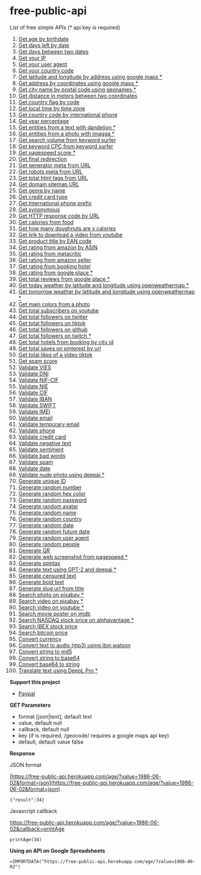 # free-public-api
 
List of free simple APIs (* api key is required)

1. [Get age by birthdate](https://free-public-api.herokuapp.com/age/?value=1986-06-02)
1. [Get days left by date](https://free-public-api.herokuapp.com/days_left/?value=2020-12-31)
1. [Get days between two dates](https://free-public-api.herokuapp.com/days_between/?value=2020-10-01,2020-10-09)
1. [Get your IP](https://free-public-api.herokuapp.com/user_ip/)
1. [Get your user agent](https://free-public-api.herokuapp.com/user_agent/)
1. [Get your country code](https://free-public-api.herokuapp.com/user_country/)
1. [Get latitude and longitude by address using google maps *](https://free-public-api.herokuapp.com/geocode/?value=calle%20d%27ulla%2017%2C%20torroella%20de%20montgri&key=)
1. [Get address by coordinates using google maps *](https://free-public-api.herokuapp.com/geocode_reverse/?value=42.0412139,3.1251759&key=)
1. [Get city name by postal code using geonames *](https://free-public-api.herokuapp.com/city_name_by_postal_code/?value=28922&country=ES&key=)
1. [Get distance in meters between two coordinates](https://free-public-api.herokuapp.com/distance_coordinates/?value=11.657740,77.766270-11.074820,77.002160)
1. [Get country flag by code](https://free-public-api.herokuapp.com/country_flag/?value=ES)
1. [Get local time by time zone](https://free-public-api.herokuapp.com/local_time/?value=Europe/Madrid)
1. [Get country code by international phone](https://free-public-api.herokuapp.com/country_phone_prefix_reverse/?value=49%2089%20123%20456%20789)
1. [Get year percentage](https://free-public-api.herokuapp.com/year_percentage/)
1. [Get entities from a text with dandelion *](https://free-public-api.herokuapp.com/entities_text/?value=The%20Mona%20Lisa%20is%20a%2016th%20century%20oil%20painting%20created%20by%20Leonardo.%20It%27s%20held%20at%20the%20Louvre%20in%20Paris.&lang=en&key=)
1. [Get entities from a photo with imagga *](https://free-public-api.herokuapp.com/entities_photo/?value=https://cdn.shopify.com/s/files/1/0222/9834/products/novase_2048x2048.jpg&lang=en&key=&secret=)
1. [Get search volume from keyword surfer](https://free-public-api.herokuapp.com/seo_search_volume/?value=vestidos+de+novia&country=es)
1. [Get keyword CPC from keyword surfer](https://free-public-api.herokuapp.com/seo_keyword_cpc/?value=vestidos+de+novia&country=es)
1. [Get pagespeed score *](https://free-public-api.herokuapp.com/pagespeed_score/?value=https://github.com/&device=mobile&key=)
1. [Get final redirection](https://free-public-api.herokuapp.com/final_redirect/?value=https://t.co/PAzsIQVNhg)
1. [Get generator meta from URL](https://free-public-api.herokuapp.com/meta_generator/?value=https://ayudawp.com/)
1. [Get robots meta from URL](https://free-public-api.herokuapp.com/meta_robots/?value=https://ayudawp.com/)
1. [Get total html tags from URL](https://free-public-api.herokuapp.com/count_html_tags/?value=https://ayudawp.com/)
1. [Get domain sitemap URL](https://free-public-api.herokuapp.com/domain_sitemap/?value=vivirenremoto.com)
1. [Get genre by name](https://free-public-api.herokuapp.com/genre_name/?value=silvia)
1. [Get credit card type](https://free-public-api.herokuapp.com/credit_card_type/?value=4242424242424242)
1. [Get International phone prefix](https://free-public-api.herokuapp.com/country_phone_prefix/?value=ES)
1. [Get synonymous](https://free-public-api.herokuapp.com/synonymous/?value=avi%C3%B3n&lang=es)
1. [Get HTTP response code by URL](https://free-public-api.herokuapp.com/http_response_code/?value=https://github.com/)
1. [Get calories from food](https://free-public-api.herokuapp.com/food_calories/?value=banana)
1. [Get how many doughnuts are x calories](https://free-public-api.herokuapp.com/calories_to_doughnut/?value=380000)
1. [Get link to download a video from youtube](https://free-public-api.herokuapp.com/youtube_mp4/?value=https://www.youtube.com/watch?v=oNXzMBA9VU4)
1. [Get product title by EAN code](https://free-public-api.herokuapp.com/product_title_ean/?value=5030917291098&country=ES)
1. [Get rating from amazon by ASIN](https://free-public-api.herokuapp.com/rating_amazon/?value=B07PHPXHQS&country=ES)
1. [Get rating from metacritic](https://free-public-api.herokuapp.com/rating_metacritic/?value=crash+4&type=game)
1. [Get rating from amazon seller](https://free-public-api.herokuapp.com/rating_amazon_seller/?value=ATE7Q42V0E18G&domain=amazon.com)
1. [Get rating from booking hotel](https://free-public-api.herokuapp.com/rating_booking/?value=/hotel/es/coblanca-27.es.html)
1. [Get rating from google place *](https://free-public-api.herokuapp.com/rating_google_business/?value=ChIJozQUqiQ9uxIRGuHqxjciIOw&key=)
1. [Get total reviews from google place *](https://free-public-api.herokuapp.com/reviews_google_business/?value=ChIJozQUqiQ9uxIRGuHqxjciIOw&key=)
1. [Get today weather by latitude and longitude using openweathermap *](https://free-public-api.herokuapp.com/weather_today/?value=40.4378698,-3.8196207&lang=es&units=metric&key=)
1. [Get tomorrow weather by latitude and longitude using openweathermap *](https://free-public-api.herokuapp.com/weather_tomorrow/?value=40.4378698,-3.8196207&lang=es&units=metric&key=)
1. [Get main colors from a photo](https://free-public-api.herokuapp.com/photo_colors/?value=https://images.unsplash.com/photo-1526047932273-341f2a7631f9?ixlib=rb-1.2.1&ixid=eyJhcHBfaWQiOjEyMDd9&auto=format&fit=crop&w=400&q=60)
1. [Get total subscribers on youtube](https://free-public-api.herokuapp.com/followers_youtube/?value=UC5ABuhKL2CIfTf54qTnTUhQ&key=)
1. [Get total followers on twitter](https://free-public-api.herokuapp.com/followers_twitter/?value=vivirenremoto)
1. [Get total followers on tiktok](https://free-public-api.herokuapp.com/followers_tiktok/?value=campamentoweb)
1. [Get total followers on github](https://free-public-api.herokuapp.com/followers_github/?value=vivirenremoto)
1. [Get total followers on twitch *](https://free-public-api.herokuapp.com/followers_twitch/?value=58431987&key=)
1. [Get total hotels from booking by city id](https://free-public-api.herokuapp.com/total_booking_hotels_city/?value=-390625)
1. [Get total saves on pinterest by url](https://free-public-api.herokuapp.com/likes_pinterest/?value=http://www.ejerciciosinglesonline.com/new-exercises/ex1-tiempos-verbales/)
1. [Get total likes of a video tiktok](https://free-public-api.herokuapp.com/likes_tiktok/?value=campamentoweb/video/6853057224533691654)
1. [Get spam score](https://free-public-api.herokuapp.com/spam_score/?value=esto+es+viagra&lang=es)
1. [Validate VIES](https://free-public-api.herokuapp.com/validate_vies/?value=LU20260743)
1. [Validate DNI](https://free-public-api.herokuapp.com/validate_dni/?value=65839957L)
1. [Validate NIF-CIF](https://free-public-api.herokuapp.com/validate_nif/?value=65839957L)
1. [Validate NIE](https://free-public-api.herokuapp.com/validate_nie/?value=Y9945517D)
1. [Validate CIF](https://free-public-api.herokuapp.com/validate_cif/?value=A62134341)
1. [Validate IBAN](https://free-public-api.herokuapp.com/validate_iban/?value=ES6621000418401234567891)
1. [Validate SWIFT](https://free-public-api.herokuapp.com/validate_swift/?value=BSCHESMMXXX)
1. [Validate IMEI](https://free-public-api.herokuapp.com/validate_imei/?value=868932036356090)
1. [Validate email](https://free-public-api.herokuapp.com/validate_email/?value=account@domain.com)
1. [Validate temporary email](https://free-public-api.herokuapp.com/validate_temporary_mail/?value=mj8bee+9hm5krag6bx58@sharklasers.com)
1. [Validate phone](https://free-public-api.herokuapp.com/validate_phone/?value=49%2089%20123%20456%20789)
1. [Validate credit card](https://free-public-api.herokuapp.com/validate_credit_card/?value=4242424242424242)
1. [Validate negative text](https://free-public-api.herokuapp.com/validate_negative/?value=you%20are%20a%20son%20of%20a%20bitch&lang=en)
1. [Validate sentiment](https://free-public-api.herokuapp.com/validate_sentiment/?value=el+trabajo+de+juan+es+una+mierda&lang=en)
1. [Validate bad words](https://free-public-api.herokuapp.com/validate_bad_words/?value=fuck%20you&lang=en)
1. [Validate spam](https://free-public-api.herokuapp.com/validate_spam/?value=crazy+deal+free+viagra)
1. [Validate date](https://free-public-api.herokuapp.com/validate_date/?value=2001-02-29)
1. [Validate nude photo using deepai *](https://free-public-api.herokuapp.com/validate_nude_photo/?value=https://cdn.cdnparenting.com/articles/2019/05/08123232/1175510683-H.jpg&key=)
1. [Generate unique ID](https://free-public-api.herokuapp.com/generate_id/)
1. [Generate random number](https://free-public-api.herokuapp.com/generate_number/?value=50-100)
1. [Generate random hex color](https://free-public-api.herokuapp.com/generate_color/)
1. [Generate random password](https://free-public-api.herokuapp.com/generate_password/?length=8)
1. [Generate random avatar](https://free-public-api.herokuapp.com/generate_avatar/)
1. [Generate random name](https://free-public-api.herokuapp.com/generate_name/?value=female)
1. [Generate random country](https://free-public-api.herokuapp.com/generate_country/)
1. [Generate random date](https://free-public-api.herokuapp.com/generate_date/)
1. [Generate random future date](https://free-public-api.herokuapp.com/generate_future_date/)
1. [Generate random user agent](https://free-public-api.herokuapp.com/generate_user_agent/)
1. [Generate random people](https://free-public-api.herokuapp.com/generate_people/?limit=5&format=json)
1. [Generate QR](https://free-public-api.herokuapp.com/generate_qr/?value=https://github.com/&size=200)
1. [Generate web screenshot from pagespeed *](https://free-public-api.herokuapp.com/screenshot/?value=https://github.com/&device=mobile&key=)
1. [Generate spintax](https://free-public-api.herokuapp.com/spintax?value=el%20avi%C3%B3n%20es%20muy%20grande&lang=es)
1. [Generate text using GPT-2 and deepai *](https://free-public-api.herokuapp.com/generate_text/?value=macbook+pro&key=)
1. [Generate censured text](https://free-public-api.herokuapp.com/censured_text/?value=you%20are%20a%20son%20of%20a%20bitch&lang=en)
1. [Generate bold text](https://free-public-api.herokuapp.com/bold_text/?value=hola)
1. [Generate slug url from title](https://free-public-api.herokuapp.com/slug/?value=Koeman%20se%20estrena%20con%20victoria%20y%20con%20Messi%20como%20titular&delimeter=-&stop_words=0&domain=https://marca.com)
1. [Search photo on pixabay *](https://free-public-api.herokuapp.com/search_photo/?value=dog&key=)
1. [Search video on pixabay *](https://free-public-api.herokuapp.com/search_video/?value=london&key=)
1. [Search video on youtube *](https://free-public-api.herokuapp.com/search_youtube/?value=rickroll&key=)
1. [Search movie poster on imdb](https://free-public-api.herokuapp.com/movie_poster/?value=the+sixth+sense)
1. [Search NASDAQ stock price on alphavantage *](https://free-public-api.herokuapp.com/stock_price_nasdaq/?value=MSFT&key=)
1. [Search IBEX stock price](https://free-public-api.herokuapp.com/stock_price_ibex/?value=APPL)
1. [Search bitcoin price](https://free-public-api.herokuapp.com/bitcoin_price/?currency=EUR)
1. [Convert currency](https://free-public-api.herokuapp.com/currency_conversor/?value=10&from=EUR&to=USD)
1. [Convert text to audio (mp3) using ibm watson](https://free-public-api.herokuapp.com/speech/?value=hola&voice=es-ES_EnriqueVoice)
1. [Convert string to md5](https://free-public-api.herokuapp.com/encode_md5/?value=string)
1. [Convert string to base64](https://free-public-api.herokuapp.com/encode_base64/?value=string)
1. [Convert base64 to string](https://free-public-api.herokuapp.com/decode_base64/?value=c3RyaW5n)
1. [Translate text using DeepL Pro *](https://free-public-api.herokuapp.com/translate/?value=hola&from=es&to=en&key=)

**Support this project**

- [Paypal](https://paypal.me/miquelcamps)

**GET Parameters**

- format [json|text], default text
- value, default null
- callback, default null
- key (if is required, /geocode/ requires a google maps api key)
- default, default value false

**Response**

JSON format

[https://free-public-api.herokuapp.com/age/?value=1986-06-02&format=json](https://free-public-api.herokuapp.com/age/?value=1986-06-02&format=json)

```
{"result":34}
```

Javascript callback

https://free-public-api.herokuapp.com/age/?value=1986-06-02&callback=printAge

```
printAge(34)
```

**Using an API on Google Spreadsheets**
```
=IMPORTDATA("https://free-public-api.herokuapp.com/age/?value=1986-06-02")
```
